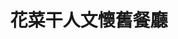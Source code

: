 ---
title: "花菜干人文懷舊餐廳"
description: "花菜干人文懷舊餐廳"
layout: shop
keywords:
  - 美食競賽
  - 台灣美食
  - 美食精選
datePublished: "2025-06-30"
dateModified: "2025-07-03"
city: "澎湖縣"
district: "馬公市"
address: "澎湖縣馬公市新店路4之2號"
phone: "069213695"
geo: "23.564301708691275, 119.58666397848393"
google_map: "https://maps.app.goo.gl/2CtmbyhaTtodR4Wu7"
footinder: "https://footinder.com.tw/%e6%be%8e%e6%b9%96%e7%b8%a3%e9%a6%ac%e5%85%ac%e5%b8%82/362189/"
official: "https://www.facebook.com/chenxinchenyi0118/"
award:
  - name: "500盤"
    year: "2024"
    entries:
      - dishes:
          - "原味花菜干"

---